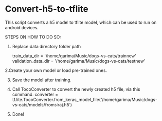 # Convert-h5-to-tflite

This script converts a h5 model to tflite model, which can be used to run on android devices.

STEPS ON HOW TO DO SO:

1. Replace data directory folder path 

    train_data_dir = '/home/garima/Music/dogs-vs-cats/trainnew'
    validation_data_dir = '/home/garima/Music/dogs-vs-cats/testnew'

2.Create your own model or load pre-trained ones.

3. Save the model after training.

4. Call TocoConverter to convert the newly created h5 file, via this command:
   converter = tf.lite.TocoConverter.from_keras_model_file('/home/garima/Music/dogs-vs-cats/models/fromsiraj.h5')

5. Done!
